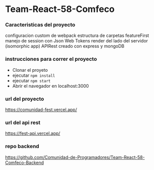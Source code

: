# Team-React-58-Comfeco

### Caracteristicas del proyecto
configuracion custom de webpack
estructura de carpetas featureFirst
manejo de session con Json Web Tokens
render del lado del servidor (isomorphic app)
APIRest creado con express y mongoDB


### instrucciones para correr el proyecto
* Clonar el proyeto
* ejecutar ```npm install```
* ejecutar ```npm start```
* Abrir el navegador en localhost:3000

### url del proyecto
https://comunidad-fest.vercel.app/

### url del api rest
https://fest-api.vercel.app/

### repo backend   
https://github.com/Comunidad-de-Programadores/Team-React-58-Comfeco-Backend
